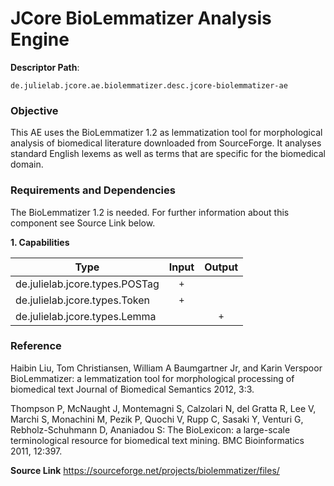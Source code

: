 # JCore BioLemmatizer Analysis Engine

**Descriptor Path**:
```
de.julielab.jcore.ae.biolemmatizer.desc.jcore-biolemmatizer-ae
```

### Objective
This AE uses the BioLemmatizer 1.2 as lemmatization tool for morphological analysis of biomedical 
literature downloaded from SourceForge. It analyses standard English lexems as well as 
terms that are specific for the biomedical domain.  


### Requirements and Dependencies  
The BioLemmatizer 1.2 is needed. For further information about this component see Source Link below.


**1. Capabilities**

| Type | Input | Output |
|------|:-----:|:------:|
| de.julielab.jcore.types.POSTag | `+` |  |
| de.julielab.jcore.types.Token | `+` |  |
| de.julielab.jcore.types.Lemma |  | `+` |


### Reference

Haibin Liu, Tom Christiansen, William A Baumgartner Jr, and Karin Verspoor 
BioLemmatizer: a lemmatization tool for morphological processing of 
biomedical text Journal of Biomedical Semantics 2012, 3:3.

Thompson P, McNaught J, Montemagni S, Calzolari N, del Gratta R, 
Lee V, Marchi S, Monachini M, Pezik P, Quochi V, Rupp C, Sasaki Y, 
Venturi G, Rebholz-Schuhmann D, Ananiadou S: The BioLexicon: 
a large-scale terminological resource for biomedical text mining. 
BMC Bioinformatics 2011, 12:397.


**Source Link**
https://sourceforge.net/projects/biolemmatizer/files/
